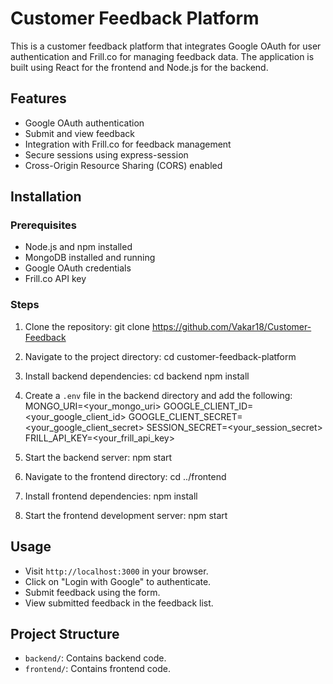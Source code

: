 # Customer Feedback Platform
This is a customer feedback platform that integrates Google OAuth for user authentication and Frill.co for managing feedback data. The application is built using React for the frontend and Node.js for the backend.

## Features
- Google OAuth authentication
- Submit and view feedback
- Integration with Frill.co for feedback management
- Secure sessions using express-session
- Cross-Origin Resource Sharing (CORS) enabled

## Installation

### Prerequisites

- Node.js and npm installed
- MongoDB installed and running
- Google OAuth credentials
- Frill.co API key

### Steps
1. Clone the repository:
  git clone https://github.com/Vakar18/Customer-Feedback

2. Navigate to the project directory:
    cd customer-feedback-platform

3. Install backend dependencies:
    cd backend
    npm install

4. Create a `.env` file in the backend directory and add the following:
    MONGO_URI=<your_mongo_uri>
    GOOGLE_CLIENT_ID=<your_google_client_id>
    GOOGLE_CLIENT_SECRET=<your_google_client_secret>
    SESSION_SECRET=<your_session_secret>
    FRILL_API_KEY=<your_frill_api_key>

5. Start the backend server:
    npm start

6. Navigate to the frontend directory:
    cd ../frontend

7. Install frontend dependencies:
    npm install

8. Start the frontend development server:
    npm start

## Usage
- Visit `http://localhost:3000` in your browser.
- Click on "Login with Google" to authenticate.
- Submit feedback using the form.
- View submitted feedback in the feedback list.

## Project Structure
- `backend/`: Contains backend code.
- `frontend/`: Contains frontend code.
 
 
